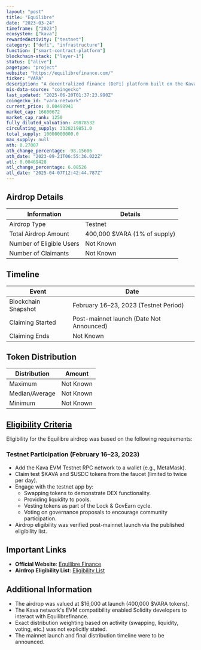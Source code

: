 ```yaml
---
layout: "post"
title: "Equilibre"
date: "2023-03-24"
timeframe: ["2023"]
ecosystem: ["kava"]
rewardedActivity: ["testnet"]
category: ["defi", "infrastructure"]
function: ["smart-contract-platform"]
blockchain-stack: ["layer-1"]
status: ["alive"]
pagetype: "project"
website: "https://equilibrefinance.com/"
ticker: "VARA"
description: "A decentralized finance (DeFi) platform built on the Kava network, leveraging ve(3,3) AMMs and concentrated liquidity models."
mis-data-source: "coingecko"
last_updated: "2025-06-20T01:37:23.990Z"
coingecko_id: "vara-network"
current_price: 0.00498941
market_cap: 16600672
market_cap_rank: 1250
fully_diluted_valuation: 49878532
circulating_supply: 3328219851.0
total_supply: 10000000000.0
max_supply: null
ath: 0.27007
ath_change_percentage: -98.15606
ath_date: "2023-09-21T06:55:36.022Z"
atl: 0.00469428
atl_change_percentage: 6.08526
atl_date: "2025-04-07T12:42:44.787Z"
---
```


## Airdrop Details

| Information              | Details                      |
| ------------------------ | ---------------------------- |
| Airdrop Type             | Testnet                      |
| Total Airdrop Amount     | 400,000 $VARA (1% of supply) |
| Number of Eligible Users | Not Known                    |
| Number of Claimants      | Not Known                    |

## Timeline

| Event               | Date                                     |
| ------------------- | ---------------------------------------- |
| Blockchain Snapshot | February 16–23, 2023 (Testnet Period)    |
| Claiming Started    | Post-mainnet launch (Date Not Announced) |
| Claiming Ends       | Not Known                                |

## Token Distribution

| Distribution   | Amount    |
| -------------- | --------- |
| Maximum        | Not Known |
| Median/Average | Not Known |
| Minimum        | Not Known |

## [Eligibility Criteria](https://raw.githubusercontent.com/equilibre-finance/wallets-data/main/airdrop.txt)

Eligibility for the Equilibre airdrop was based on the following requirements:

### Testnet Participation (February 16–23, 2023)
- Add the Kava EVM Testnet RPC network to a wallet (e.g., MetaMask).
- Claim test $KAVA and $USDC tokens from the faucet (limited to twice per day).
- Engage with the testnet app by:
  - Swapping tokens to demonstrate DEX functionality.
  - Providing liquidity to pools.
  - Vesting tokens as part of the Lock & GovEarn cycle.
  - Voting on governance proposals to encourage community participation.
- Airdrop eligibility was verified post-mainnet launch via the published eligibility list.

## Important Links

- **Official Website**: [Equilibre Finance](https://equilibrefinance.com/)
- **Airdrop Eligibility List**: [Eligibility List](https://raw.githubusercontent.com/equilibre-finance/wallets-data/main/airdrop.txt)

## Additional Information

- The airdrop was valued at $16,000 at launch (400,000 $VARA tokens).
- The Kava network's EVM compatibility enabled Solidity developers to interact with Equilibrefinance.
- Exact distribution weighting based on activity (swapping, liquidity, voting, etc.) was not explicitly stated.
- The mainnet launch and final distribution timeline were to be announced.